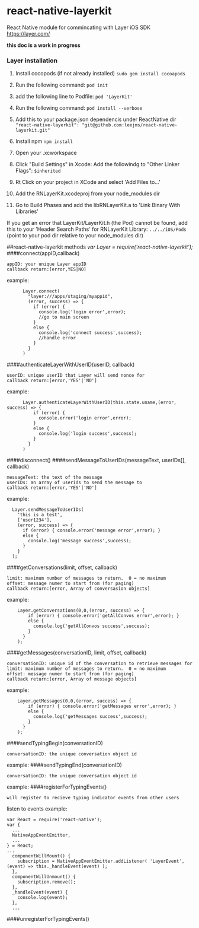 # react-native-layerkit
React Native module for commincating with Layer iOS SDK https://layer.com/

**this doc is a work in progress**

### Layer installation

1. Install cocopods (if not already installed)
	`sudo gem install cocoapods`

2. Run the following command:
	`pod init`

3. add the following line to Podfile:
	`pod 'LayerKit'`

4. Run the following command:
	`pod install --verbose`

5. Add this to your package.json dependencis under ReactNative dir  
	` "react-native-layerkit": "git@github.com:leejms/react-native-layerkit.git" `

6. Install npm `npm install`

7. Open your .xcworkspace

8. Click "Build Settings" in Xcode:
	Add the followindg to "Other Linker Flags": `$inherited`

9. Rt Click on your project in XCode and select 'Add Files to...'

10. Add the RNLayerKit.xcodeproj from your node_modules dir

11. Go to Build Phases and add the libRNLayerKit.a to 'Link Binary With Libraries'


If you get an error that LayerKit/LayerKit.h (the Pod) cannot be found, add this to your 'Header Search Paths' for RNLayerKit Library: `../../iOS/Pods` (point to your pod dir relative to your node_modules dir)

##react-native-layerkit methods
_var Layer = require('react-native-layerkit');_
####connect(appID,callback)
```
appID: your unique Layer appID
callback return:[error,YES|NO]
```
example:
```
      Layer.connect(
        "layer:///apps/staging/myappid",
        (error, success) => {
          if (error) {
            console.log('login error',error);
            //go to main screen
          }
          else {
            console.log('connect success',success);
            //handle error
          }
        }
      )
```
####authenticateLayerWithUserID(userID, callback)
```
userID: unique userID that Layer will send nonce for
callback return:[error,'YES'|'NO']
```
example:
```
      Layer.authenticateLayerWithUserID(this.state.uname,(error, success) => {
          if (error) {
            console.error('login error',error);
          }
          else {
            console.log('login success',success);
          }
        }
      )
```
####disconnect()
####sendMessageToUserIDs(messageText, userIDs[], callback)
```
messageText: the text of the message
userIDs: an array of userids to send the message to
callback return:[error,'YES'|'NO']
```
example:
```
  Layer.sendMessageToUserIDs(
    'this is a test',
    ['user1234'],
    (error, success) => {
      if (error) { console.error('message error',error); }
      else {
        console.log('message success',success);
      }
    }
  );
```
####getConversations(limit, offset, callback)
```
limit: maximum number of messages to return.  0 = no maximum
offset: message numer to start from (for paging)
callback return:[error, Array of conversasion objects]
```
example:
```
    Layer.getConversations(0,0,(error, success) => {
        if (error) { console.error('getAllConvos error',error); }
        else {
          console.log('getAllConvos success',success);
        }
      }
    );
```
####getMessages(conversationID, limit, offset, callback)
```
conversationID: unique id of the conversation to retrieve messages for
limit: maximum number of messages to return.  0 = no maximum
offset: message numer to start from (for paging)
callback return:[error, Array of message objects]
```
example:
```
    Layer.getMessages(0,0,(error, success) => {
        if (error) { console.error('getMessages error',error); }
        else {
          console.log('getMessages success',success);
        }
      }
    );
```
####sendTypingBegin(conversationID)
```
conversationID: the unique conversation object id
```
example:
####sendTypingEnd(conversationID)
```
conversationID: the unique conversation object id
```
example:
####registerForTypingEvents()
```
will register to recieve typing indicator events from other users
```
listen to events example:
```
var React = require('react-native');
var {
  ...
  NativeAppEventEmitter,
  ...
} = React;
...
  componentWillMount() {
    subscription = NativeAppEventEmitter.addListener( 'LayerEvent', (event) => this._handleEvent(event) );
  },
  componentWillUnmount() {
    subscription.remove();
  },
  _handleEvent(event) {
    console.log(event);
  },
  ...
```
####unregisterForTypingEvents()
